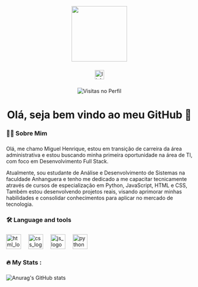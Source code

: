 <div align="center">
  <img height="150" src="https://media.giphy.com/media/M9gbBd9nbDrOTu1Mqx/giphy.gif"  />
</div>

###

<div align="center">
  <a href="https://www.linkedin.com/in/miguel-henrique-56958530b/"><img src="https://img.shields.io/static/v1?message=LinkedIn&logo=linkedin&label=&color=0077B5&logoColor=white&labelColor=&style=for-the-badge" height="25" alt="linkedin logo" /></a>
</div>

###

<div align="center">
  <img src="https://komarev.com/ghpvc/?username=MiguelHenrique141&color=0e75b6&style=flat" alt="Visitas no Perfil" />
</div>

###

<h1 align="center">Olá, seja bem vindo ao meu GitHub 👋</h1>

###

<h3 align="left">👩‍💻  Sobre Mim</h3>

###

<p align="left">Olá, me chamo Miguel Henrique, estou em transição de carreira da área administrativa e estou buscando minha primeira oportunidade na área de TI, com foco em Desenvolvimento Full Stack.<br>

Atualmente, sou estudante de Análise e Desenvolvimento de Sistemas na faculdade Anhanguera e tenho me dedicado a me capacitar tecnicamente através de cursos de especialização em Python, JavaScript, HTML e CSS, Também estou desenvolvendo projetos reais, visando aprimorar minhas habilidades e consolidar conhecimentos para aplicar no mercado de tecnologia.</p>

###

<h3 align="left">🛠 Language and tools</h3>

###

<div align="left">
  <img src="https://img.shields.io/badge/HTML5-E34F26?style=for-the-badge&logo=html5&logoColor=white" height="40" alt="html_logo"  />
  <img width="12" />
  <img src="https://img.shields.io/badge/CSS3-1572B6?style=for-the-badge&logo=css3&logoColor=white" height="40" alt="css_logo"  />
  <img width="12" />
  <img src="https://img.shields.io/badge/JavaScript-F7DF1E?style=for-the-badge&logo=javascript&logoColor=black" height="40" alt="js_logo"  />
  <img width="12" />
  <img src="https://img.shields.io/badge/Python-14354C?style=for-the-badge&logo=python&logoColor=white" height="40" alt="python_logo"  />
  <img width="12" />
</div>

###

<h3 align="left">🔥   My Stats :</h3>

###


![Anurag's GitHub stats](https://github-readme-stats.vercel.app/api?username=MiguelHenrique141&show_icons=true&theme=transparent)

